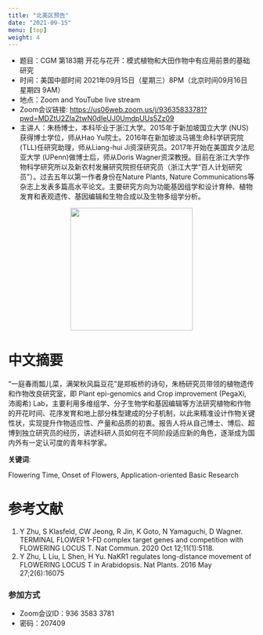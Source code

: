 ```yaml
---
title: "北美区预告"
date: "2021-09-15"
menu: [top]
weight: 4
---
```


- 题目：CGM 第183期 开花与花开：模式植物和大田作物中有应用前景的基础研究
- 时间：美国中部时间 2021年09月15日（星期三）8PM（北京时间09月16日 星期四 9AM）
- 地点：Zoom and YouTube live stream
- Zoom会议链接: https://us06web.zoom.us/j/93635833781?pwd=MDZtU2ZIa2twN0dIeUJ0UmdpUUs5Zz09
- 主讲人：朱杨博士，本科毕业于浙江大学。2015年于新加坡国立大学 (NUS)获得博士学位，师从Hao Yu院士。2016年在新加坡淡马锡生命科学研究院 (TLL)任研究助理，师从Liang-hui Ji资深研究员。2017年开始在美国宾夕法尼亚大学 (UPenn)做博士后，师从Doris Wagner资深教授。目前在浙江大学作物科学研究所以及新农村发展研究院担任研究员（浙江大学“百人计划研究员”）。过去五年以第一作者身份在Nature Plants, Nature Communications等杂志上发表多篇高水平论文。主要研究方向为功能基因组学和设计育种、植物发育和表观遗传、基因编辑和生物合成以及生物多组学分析。

<div align="center">
<img src="https://i.ibb.co/KyWyv1g/yang.jpg" height=250>
</div>

# 中文摘要

“一庭春雨瓢儿菜，满架秋风扁豆花”是郑板桥的诗句，朱杨研究员带领的植物遗传和作物改良研究室，即 Plant epi-genomics and Crop improvement (PegaXi, 沛阁希) Lab，主要利用多维组学、分子生物学和基因编辑等方法研究植物和作物的开花时间、花序发育和地上部分株型建成的分子机制，以此来精准设计作物关键性状，实现提升作物适应性、产量和品质的初衷。报告人将从自己博士、博后、超博到独立研究员的经历，讲述科研人员如何在不同阶段适应新的角色，逐渐成为国内外有一定认可度的青年科学家。

**关键词**: 

Flowering Time, Onset of Flowers, Application-oriented Basic Research 

# 参考文献

1.	Y Zhu, S Klasfeld, CW Jeong, R Jin, K Goto, N Yamaguchi, D Wagner. TERMINAL FLOWER 1-FD complex target genes and competition with FLOWERING LOCUS T. Nat Commun. 2020 Oct 12;11(1):5118.
2.	Y Zhu, L Liu, L Shen, H Yu. NaKR1 regulates long-distance movement of FLOWERING LOCUS T in Arabidopsis. Nat Plants. 2016 May 27;2(6):16075

### 参加方式

- Zoom会议ID：936 3583 3781
- 密码：207409
